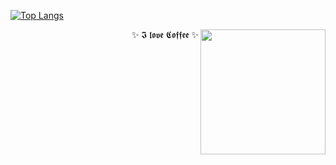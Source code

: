 [![Top Langs](https://github-readme-stats-psi-ecru-29.vercel.app/api/top-langs/?username=MixColumns)](https://github.com/MixColumns/)

<p align="right">
<img src="https://i.imgur.com/of5mcj8.png" width="200" height="200" align="right">
✨ 𝕴 𝖑𝖔𝖛𝖊 𝕮𝖔𝖋𝖋𝖊𝖊 ✨ <br>
</p>
